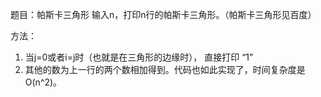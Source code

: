 题目：帕斯卡三角形
    输入n，打印n行的帕斯卡三角形。（帕斯卡三角形见百度）

方法：
1. 当j=0或者i=j时（也就是在三角形的边缘时）， 直接打印 “1”
2. 其他的数为上一行的两个数相加得到。代码也如此实现了，时间复杂度是O(n^2)。

